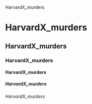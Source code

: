 HarvardX_murders
# HarvardX_murders
## HarvardX_murders
### HarvardX_murders
#### HarvardX_murders
##### HarvardX_murders
###### HarvardX_murders
